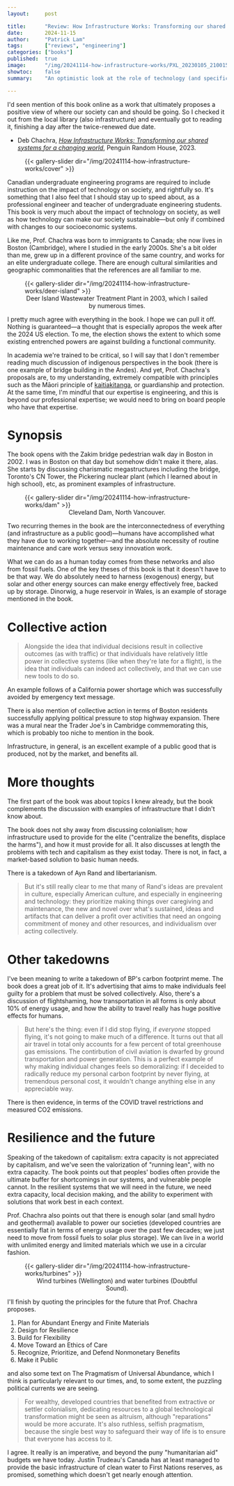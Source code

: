 ```yaml
---
layout:     post

title:      "Review: How Infrastructure Works: Transforming our shared systems for a changing world, by Deb Chachra"
date:       2024-11-15
author:     "Patrick Lam"
tags:       ["reviews", "engineering"]
categories: ["books"]
published:  true
image:      "/img/20241114-how-infrastructure-works/PXL_20230105_210015976.avif"
showtoc:    false
summary:    "An optimistic look at the role of technology (and specifically infrastructure) in the changes that will be needed in our society in the coming years."

---
```


I'd seen mention of this book online as a work that ultimately
proposes a positive view of where our society can and should be
going. So I checked it out from the local library (also
infrastructure) and eventually got to reading it, finishing a day
after the twice-renewed due date.

* Deb Chachra, _[How Infrastructure Works: Transforming our shared systems for a changing world](https://www.penguinrandomhouse.com/books/612711/how-infrastructure-works-by-deb-chachra/#)_, Penguin Random House, 2023.

<figure>
{{< gallery-slider dir="/img/20241114-how-infrastructure-works/cover" >}}
</figure>

Canadian undergraduate engineering programs are required to include
instruction on the impact of technology on society, and rightfully
so. It's something that I also feel that I should stay up to speed
about, as a professional engineer and teacher of undergraduate
engineering students. This book is very much about the impact of technology
on society, as well as how technology can make our society sustainable&mdash;but
only if combined with changes to our socioeconomic systems.

Like me, Prof. Chachra was born to immigrants to Canada; she now lives
in Boston (Cambridge), where I studied in the early 2000s.  She's a bit older than
me, grew up in a different province of the same country, and works for
an elite undergraduate college.  There are enough cultural
similarities and geographic commonalities that the references are all
familiar to me.

<figure>
{{< gallery-slider dir="/img/20241114-how-infrastructure-works/deer-island" >}}
<figcaption style="text-align:center">Deer Island Wastewater Treatment Plant in 2003, which I sailed by numerous times.</figcaption>
</figure>

I pretty much agree with everything in the book. I hope we can pull it off.
Nothing is guaranteed&mdash;a thought that is especially apropos the week after
the 2024 US election. To me, the election shows the extent to which some existing entrenched powers are
against building a functional community.

In academia we're trained to be critical, so I will say that I don't
remember reading much discussion of indigenous perspectives in the
book (there is one example of bridge building in the Andes). And yet,
Prof. Chachra's proposals are, to my understanding, extremely
compatible with principles such as the Māori principle of
[kaitiakitanga](https://teara.govt.nz/en/kaitiakitanga-guardianship-and-conservation),
or guardianship and protection.  At the same time, I'm mindful that
our expertise is engineering, and this is beyond our professional
expertise; we would need to bring on board people who have that
expertise.

# Synopsis

The book opens with the Zakim bridge pedestrian walk day in Boston in 2002.
I was in Boston on that day but somehow didn't make it there, alas.
She starts by discussing charismatic megastructures including the bridge, Toronto's CN Tower,
the Pickering nuclear plant (which I learned about in high school), etc, as prominent examples
of infrastructure.

<figure>
{{< gallery-slider dir="/img/20241114-how-infrastructure-works/dam" >}}
<figcaption style="text-align:center">Cleveland Dam, North Vancouver.</figcaption>
</figure>

Two recurring themes in the book are the interconnectedness of everything (and infrastructure
as a public good)&mdash;humans have accomplished what they have due to working together&mdash;and
the absolute necessity of routine maintenance and care work versus sexy innovation work.

What we can do as a human today comes from these networks and also
from fossil fuels.  One of the key theses of this book is that it
doesn't have to be that way. We do absolutely need to harness
(exogenous) energy, but solar and other energy sources can make energy
effectively free, backed up by storage.  Dinorwig, a huge reservoir in
Wales, is an example of storage mentioned in the book.

# Collective action

> Alongside the idea that individual decisions result in collective outcomes (as with traffic)
> or that individuals have relatively little power in collective systems (like when they're late
> for a flight), is the idea that individuals can indeed act collectively, and that we can use
> new tools to do so.

An example follows of a California power shortage which was successfully avoided by emergency text message.

There is also mention of collective action in terms of Boston
residents successfully applying political pressure to stop highway
expansion. There was a mural near the Trader Joe's in Cambridge
commemorating this, which is probably too niche to mention in the
book.

Infrastructure, in general, is an excellent example of a public good
that is produced, not by the market, and benefits all.

# More thoughts

The first part of the book was about topics I knew already, but the book complements
the discussion with examples of infrastructure that I didn't know about.

The book does not shy away from discussing colonialism; how
infrastructure used to provide for the elite ("centralize the
benefits, displace the harms"), and how it must provide for all. It
also discusses at length the problems with tech and capitalism as they
exist today. There is not, in fact, a market-based solution to basic
human needs.

There is a takedown of Ayn Rand and libertarianism.

> But it's still really clear to me that many of Rand's ideas are
> prevalent in culture, especially American culture, and especially in
> engineering and technology: they prioritize making things over
> caregiving and maintenance, the new and novel over what's sustained,
> ideas and artifacts that can deliver a profit over activities that
> need an ongoing commitment of money and other resources, and
> individualism over acting collectively.

# Other takedowns

I've been meaning to write a takedown of BP's carbon footprint meme. The book does a great job of it.
It's advertising that aims to make individuals feel guilty for a problem that must be solved
collectively. Also, there's a discussion of flightshaming, how transportation in all forms is only
about 10% of energy usage, and how the ability to travel really has huge positive effects for humans.

> But here's the thing: even if I did stop flying, if _everyone_
> stopped flying, it's not going to make much of a difference. It
> turns out that all air travel in total only accounts for a few
> percent of total greenhouse gas emissions. The contirbution of civil
> aviation is dwarfed by ground transportation and power
> generation. This is a perfect example of why making individual
> changes feels so demoralizing: if I deceided to radically reduce my
> personal carbon footprint by never flying, at tremendous personal
> cost, it wouldn't change anything else in any appreciable way.

There is then evidence, in terms of the COVID travel restrictions and measured CO2 emissions.

# Resilience and the future

Speaking of the takedown of capitalism: extra capacity is not appreciated
by capitalism, and we've seen the valorization of "running lean", with no
extra capacity. The book points out that peoples' bodies often provide the ultimate
buffer for shortcomings in our systems, and vulnerable people cannot.
In the resilient systems that we will need in the future, we need extra capacity,
local decision making, and the ability to experiment with solutions that work best
in each context.

Prof. Chachra also points out that there is enough solar (and small
hydro and geothermal) available to power our societies (developed
countries are essentially flat in terms of energy usage over the past
few decades; we just need to move from fossil fuels to solar plus
storage). We can live in a world with unlimited energy and limited
materials which we use in a circular fashion.

<figure>
{{< gallery-slider dir="/img/20241114-how-infrastructure-works/turbines" >}}
<figcaption style="text-align:center">Wind turbines (Wellington) and water turbines (Doubtful Sound).</figcaption>
</figure>

I'll finish by quoting the principles for the future that Prof. Chachra proposes.

1. Plan for Abundant Energy and Finite Materials
2. Design for Resilience
3. Build for Flexibility
4. Move Toward an Ethics of Care
5. Recognize, Prioritize, and Defend Nonmonetary Benefits
6. Make it Public

and also some text on The Pragmatism of Universal Abundance, which I think is particularly relevant to our times,
and, to some extent, the puzzling political currents we are seeing.

> For wealthy, developed countries that benefited from extractive or
> settler colonialism, dedicating resources to a global technological
> transformation might be seen as altruism, although "reparations"
> would be more accurate. It's also ruthless, selfish pragmatism,
> because the single best way to safeguard their way of life is to
> ensure that everyone has access to it.

I agree. It really is an imperative, and beyond the puny "humanitarian
aid" budgets we have today.  Justin Trudeau's Canada has at least
managed to provide the basic infrastructure of clean water to First
Nations reserves, as promised, something which doesn't get nearly
enough attention.